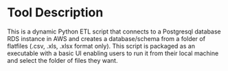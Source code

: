 # Tool Description

This is a dynamic Python ETL script that connects to a Postgresql database RDS instance in AWS and creates a database/schema from a folder of flatfiles (.csv, .xls, .xlsx format only).
This script is packaged as an executable with a basic UI enabling users to run it from their local machine and select the folder of files they want. 
